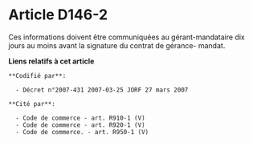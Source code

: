 # Article D146-2

Ces informations doivent être communiquées au gérant-mandataire dix jours au moins avant la signature du contrat de gérance-
mandat.

**Liens relatifs à cet article**

	**Codifié par**:

	  - Décret n°2007-431 2007-03-25 JORF 27 mars 2007

	**Cité par**:

	  - Code de commerce - art. R910-1 (V)
	  - Code de commerce - art. R920-1 (V)
	  - Code de commerce. - art. R950-1 (V)
